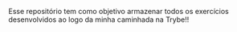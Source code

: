 Esse repositório tem como objetivo armazenar todos os exercícios desenvolvidos ao logo da minha caminhada na Trybe!!
